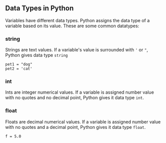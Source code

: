 ## Data Types in Python

Variables have different data types. Python assigns the data type of a variable based on its value. These are some common datatypes:

### string
Strings are text values. If a variable's value is surrounded with `'` or `"`, Python gives data type `string`

```
pet1 = "dog"
pet2 = 'cat'
```

### int

Ints are integer numerical values.  If a variable is assigned number value with no quotes and no decimal point, Python gives it data type `int`.

### float

Floats are decimal numerical values. If a variable is assigned number value with no quotes and a decimal point, Python gives it data type `float`. 

```
f = 5.0
```
